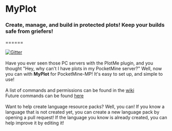 # MyPlot
### **Create, manage, and build in protected plots! Keep your builds safe from griefers!**
======

[![Gitter](https://badges.gitter.im/jasonwynn10/MyPlot.svg)](https://gitter.im/jasonwynn10/MyPlot?utm_source=badge&utm_medium=badge&utm_campaign=pr-badge)
<br>
<br>
Have you ever seen those PC servers with the PlotMe plugin, and you thought "Hey, why can't I have plots in my PocketMine server?" Well, now you can with **MyPlot** for PocketMine-MP! It's easy to set up, and simple to use!
<br>
<br>
A list of commands and permissions can be found in the [wiki](https://github.com/wiez/MyPlot/wiki)
<br>
Future commands can be found [here](http://plotme.worldcretornica.com/cmdsandperms)
<br>
<br>
Want to help create language resource packs? Well, you can! If you know a language that is not created yet, you can create a new language pack by opening a pull request! If the language you know is already created, you can help improve it by editing it!
